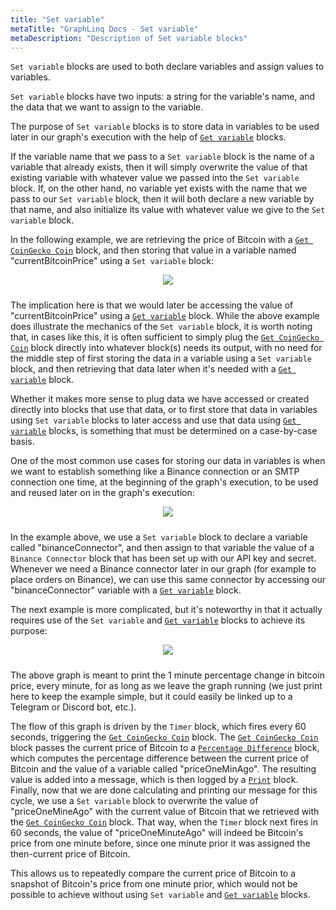 ```yaml
---
title: "Set variable"
metaTitle: "GraphLinq Docs - Set variable"
metaDescription: "Description of Set variable blocks"
---
```

`Set variable` blocks are used to both declare variables and assign values to variables.<p/>
`Set variable` blocks have two inputs: a string for the variable's name, and the data that we want to assign to the variable.<p/>
The purpose of `Set variable` blocks is to store data in variables to be used later in our graph's execution with the help of <a href="/blockTypes/1-baseVariable/7-getVariable"> `Get variable`</a> blocks.<p/>
If the variable name that we pass to a `Set variable` block is the name of a variable that already exists, then  it will simply overwrite the value of that existing variable  with whatever value we passed into the `Set variable` block. If, on the other hand, no variable yet exists with the name that we pass to our `Set variable` block, then it will both declare a new variable by that name, and also initialize its value with whatever value we give to the `Set variable` block.<p/>
In the following example, we are retrieving the price of Bitcoin with a <a href="/blockTypes/29-coinGecko/1-getCoinGeckoCoin"> `Get CoinGecko Coin`</a> block, and then storing that value in a variable named "currentBitcoinPrice" using a `Set variable` block:<p/>
<center>
<img src="https://i.imgur.com/s8pFecM.png"
     style="margin-bottom:10px;" />
</center>

The implication here is that we would later be accessing the value of "currentBitcoinPrice" using a <a href="/blockTypes/1-baseVariable/7-getVariable"> `Get variable`</a> block.
While the above example does illustrate the mechanics of the `Set variable` block, it is worth noting that, in cases like this, it is often sufficient to simply plug the <a href="/blockTypes/29-coinGecko/1-getCoinGeckoCoin"> `Get CoinGecko Coin`</a> block directly into whatever block(s) needs its output, with no need for the middle step of first storing the data in a variable using a `Set variable` block, and then retrieving that data later when it's needed with a <a href="/blockTypes/1-baseVariable/7-getVariable"> `Get variable`</a> block.<p/>
Whether it makes more sense to plug data we have accessed or created directly into blocks that use that data, or to first store that data in variables using `Set variable` blocks to later access and use that data using <a href="/blockTypes/1-baseVariable/7-getVariable"> `Get variable`</a> blocks, is something that must be determined on a case-by-case basis.<p/>
One of the most common use cases for storing our data in variables is when we want to establish something like a Binance connection or an SMTP connection one time, at the beginning of the graph's execution, to be used and reused later on in the graph's execution:<p/>
<center>
<img src="https://i.imgur.com/c1Ipyyu.png"
     style="margin-bottom:10px;" />
</center>

In the example above, we use a `Set variable` block to declare a variable called "binanceConnector", and then assign to that variable the value of a `Binance Connector` block that has been set up with our API key and secret. Whenever we need a Binance connector later in our graph (for example to place orders on Binance), we can use this same connector by accessing our "binanceConnector" variable with a <a href="/blockTypes/1-baseVariable/7-getVariable"> `Get variable`</a> block.<p/>

The next example is more complicated, but it's noteworthy in that it actually requires use of the `Set variable` and <a href="/blockTypes/1-baseVariable/7-getVariable"> `Get variable`</a> blocks to achieve its purpose:<p/>
<center>
<img src="https://i.imgur.com/PbJQmhO.png"
     style="margin-bottom:10px;" />
</center>

The above graph is meant to print the 1 minute percentage change in bitcoin price, every minute, for as long as we leave the graph running (we just print here to keep the example simple, but it could easily be linked up to a Telegram or Discord bot, etc.).<p/>
The flow of this graph is driven by the `Timer` block, which fires every 60 seconds, triggering the <a href="/blockTypes/29-coinGecko/1-getCoinGeckoCoin"> `Get CoinGecko Coin`</a> block. The <a href="/blockTypes/29-coinGecko/1-getCoinGeckoCoin"> `Get CoinGecko Coin`</a> block passes the current price of Bitcoin to a <a href="/blockTypes/8-math/8-percentageDifference"> `Percentage Difference`</a> block, which computes the percentage difference between the current price of Bitcoin and the value of a variable called "priceOneMinAgo". The resulting value is added into a message, which is then logged by a <a href="/blockTypes/5-log/1-print"> `Print`</a> block. Finally, now that we are done calculating and printing our message for this cycle, we use a `Set variable` block to overwrite the value of "priceOneMineAgo" with the current value of Bitcoin that we retrieved with the <a href="/blockTypes/29-coinGecko/1-getCoinGeckoCoin"> `Get CoinGecko Coin`</a> block. That way, when the `Timer` block next fires in 60 seconds, the value of "priceOneMinuteAgo" will indeed be Bitcoin's price from one minute before, since one minute prior it was assigned the then-current price of Bitcoin. <p/>
This allows us to repeatedly compare the current price of Bitcoin to a snapshot of Bitcoin's price from one minute prior, which would not be possible to achieve without using `Set variable` and <a href="/blockTypes/1-baseVariable/7-getVariable"> `Get variable`</a> blocks. <p/>
